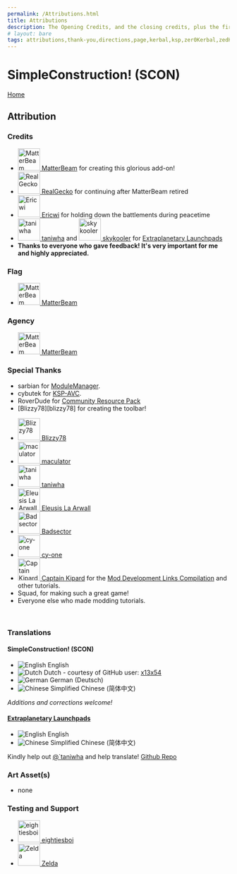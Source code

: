 ```yaml
---
permalink: /Attributions.html
title: Attributions
description: The Opening Credits, and the closing credits, plus the first of two (or is three) end credit scenes
# layout: bare
tags: attributions,thank-you,directions,page,kerbal,ksp,zer0Kerbal,zedK
---
```


<!--
Attributions.md v1.0.7.0
SimpleConstruction! (SCON)
created: 01 Feb 2022
updated: 01 May 2022
-->

<script src="https://kit.fontawesome.com/0ea5493613.js" crossorigin="anonymous"></script>
<i class="fa fa-gear fa-spin fa-3x" style="color: firebrick"></i>

# SimpleConstruction! (SCON)

[Home](/index.md)

## Attribution

### Credits

<ul>
  <li><a href="https://forum.kerbalspaceprogram.com/index.php?/profile/133334-*/"><img border="0" alt="MatterBeam" src="https://kerbal-forum-uploads.s3.us-west-2.amazonaws.com/profile/photo-133334.png" width="50" height="50" > MatterBeam</a> for creating this glorious add-on!</li>
  <li><a href="https://forum.kerbalspaceprogram.com/index.php?/profile/162682-*"><img border="0" alt="RealGecko" src="https://kerbal-forum-uploads.s3.us-west-2.amazonaws.com/monthly_05_2016/Gex_004.jpg.06333ef87de6a625b6c582c355f82659.thumb.jpg.17c0a97b1760f5cb5457153cd66ce0ee.jpg" width="50" height="50" > RealGecko</a> for continuing after MatterBeam retired</li>
  <li><a href="https://forum.kerbalspaceprogram.com/index.php?/profile/152716-*/"><img border="0" alt="Ericwi" src="https://kerbal-forum-uploads.s3.us-west-2.amazonaws.com/set_resources_17/84c1e40ea0e759e3f1505eb1788ddf3c_default_photo.png" width="50" height="50" > Ericwi</a> for holding down the battlements during peacetime</li>
  <li><a href="https://forum.kerbalspaceprogram.com/index.php?/profile/57176-*/"><img border="0" alt="taniwha" src="https://kerbal-forum-uploads.s3.us-west-2.amazonaws.com/monthly_12_2015/avatar.png.e599645711d3ad6c9b532a1a6baee53a.thumb.png.dcb1946708e8e616e9235a4fe62557ef.png" width="50" height="50" > taniwha</a> and <a href="https://forum.kerbalspaceprogram.com/index.php?/profile/60459-*/"><img border="0" alt="skykooler" src="https://kerbal-forum-uploads.s3.us-west-2.amazonaws.com/set_resources_17/84c1e40ea0e759e3f1505eb1788ddf3c_default_photo.png" width="50" height="50" > skykooler</a> for <a href="https://forum.kerbalspaceprogram.com/threads/54284-*/" alt="ExtraplaetaryLaunchpads"> Extraplanetary Launchpads</a></li>
  <li><b>Thanks to everyone who gave feedback! It's very important for me and highly appreciated.</b></li>
</ul>

### Flag

<ul>
  <li><a href="https://forum.kerbalspaceprogram.com/index.php?/profile/133334-*/"><img border="0" alt="MatterBeam" src="https://kerbal-forum-uploads.s3.us-west-2.amazonaws.com/profile/photo-133334.png" width="50" height="50" > MatterBeam</a></li>
</ul>

### Agency

<ul>
  <li><a href="https://forum.kerbalspaceprogram.com/index.php?/profile/133334-*/"><img border="0" alt="MatterBeam" src="https://kerbal-forum-uploads.s3.us-west-2.amazonaws.com/profile/photo-133334.png" width="50" height="50" > MatterBeam</a></li>
</ul>

### Special Thanks

* sarbian for [ModuleManager](https://forum.kerbalspaceprogram.com/threads/55219-*).
* cybutek for [KSP-AVC](https://forum.kerbalspaceprogram.com/threads/79745-*).
* RoverDude for [Community Resource Pack](https://forum.kerbalspaceprogram.com/index.php?/topic/83007-*/)
* [Blizzy78][blizzy78] for creating the toolbar!
<ul>
  <li><a href="https://forum.kerbalspaceprogram.com/index.php?/profile/68543-blizzy78/"><img border="0" alt="Blizzy78" src="https://kerbal-forum-uploads.s3.us-west-2.amazonaws.com/profile/photo-68543.png" width="50" height="50" > Blizzy78</a></li>
  <li><a href="https://forum.kerbalspaceprogram.com/index.php?/profile/122127-*/"><img border="0" alt="maculator" src="https://kerbal-forum-uploads.s3.us-west-2.amazonaws.com/monthly_02_2016/Unbenannt.png.679667790b4e1906a6645a799ee4095a.thumb.png.97452f554d2b047a7d63104e6af28d3b.png" width="50" height="50" > maculator</a></li>
  <li><a href="https://forum.kerbalspaceprogram.com/index.php?/profile/57176-*/"><img border="0" alt="taniwha" src="https://kerbal-forum-uploads.s3.us-west-2.amazonaws.com/monthly_12_2015/avatar.png.e599645711d3ad6c9b532a1a6baee53a.thumb.png.dcb1946708e8e616e9235a4fe62557ef.png" width="50" height="50" > taniwha</a></li>
  <li><a href="https://forum.kerbalspaceprogram.com/index.php?/profile/116286-*/"><img border="0" alt="Eleusis La Arwall" src="https://kerbal-forum-uploads.s3.us-west-2.amazonaws.com/profile/photo-116286.png" width="50" height="50" > Eleusis La Arwall</a></li>
  <li><a href="https://forum.kerbalspaceprogram.com/index.php?/profile/118465-*/"><img border="0" alt="Badsector" src="https://kerbal-forum-uploads.s3.us-west-2.amazonaws.com/set_resources_17/84c1e40ea0e759e3f1505eb1788ddf3c_default_photo.png" width="50" height="50" > Badsector</a></li>
  <li><a href="https://forum.kerbalspaceprogram.com/index.php?/profile/74874-*/"><img border="0" alt="cy-one" src="https://kerbal-forum-uploads.s3.us-west-2.amazonaws.com/profile/photo-74874.png" width="50" height="50" > cy-one</a></li>
  <li><a href="https://forum.kerbalspaceprogram.com/index.php?/profile/70516-captainkipard/"><img border="0" alt="Captain Kipard" src="https://kerbal-forum-uploads.s3.us-west-2.amazonaws.com/monthly_12_2015/itsame.png.3227b08e54fc9e3eaa0c6c2ad8e9ad07.thumb.png.5d3a3eb0344a23048ea58826e47b9781.png" width="50" height="50" > Captain Kipard</a> for the <a href="https://forum.kerbalspaceprogram.com/index.php?/topic/85372-*/"> Mod Development Links Compilation</a> and other tutorials.</li>
  <li>Squad, for making such a great game!</li>
  <li>Everyone else who made modding tutorials.</li>
</ul></br>
  
### Translations  
  
#### SimpleConstruction! (SCON)  

* ![English][EN] English  
* ![Dutch][NL] Dutch - courtesy of GitHub user: [x13x54][x13x54]  
* ![German][DE] German (Deutsch)  
* ![Chinese][CN] Simplified Chinese (简体中文)  
  
*Additions and corrections welcome!*  
  
#### [Extraplanetary Launchpads](https://github.com/taniwha/Extraplanetary-Launchpads)  
  
* ![English][EN] English  
* ![Chinese][CN] Simplified Chinese (简体中文)  
  
Kindly help out [@`taniwha][taniwha] and help translate! [Github Repo](https://github.com/taniwha/Extraplanetary-Launchpads)  
  
### Art Asset(s)  
  
* none  
  
### Testing and Support  
  
<ul>
  <li><a href="https://forum.kerbalspaceprogram.com/index.php?/profile/133828-eightiesboi/"><img border="0" alt="eightiesboi" src="https://kerbal-forum-uploads.s3.us-west-2.amazonaws.com/monthly_2018_01/happy_velociraptor_dinosaur_greeting_cards-r918b99ab65894a198682f360e419773a_xvuak_8byvr_512.thumb.jpg.00c28897eef8a91ee74f6cb59a9bbb5f.jpg" width="50" height="50" > eightiesboi</a></li>
  <li><a href="https://forum.kerbalspaceprogram.com/index.php?/profile/66411-zelda/"><img border="0" alt="Zelda" src="https://kerbal-forum-uploads.s3.us-west-2.amazonaws.com/monthly_2019_07/LoZ_RGB_960x960.thumb.jpg.32a815400e819b11482764bdea71373c.jpg" width="50" height="50" > Zelda</a></li>
</ul>
  
[tb]: https://forum.kerbalspaceprogram.com/index.php?/topic/161857-*/ "Blizzy78's Toolbar"
[SCON]: https://forum.kerbalspaceprogram.com/threads/50884-*/ "SimpleConstruction! (SCON)"

[MatterBeam]: https://forum.kerbalspaceprogram.com/index.php?/profile/133334-*/ "MatterBeam"
[realgecko]: https://forum.kerbalspaceprogram.com/index.php?/profile/162682-*/ "RealGecko"
[ericwi]: https://forum.kerbalspaceprogram.com/index.php?/profile/152716-*/ "Ericwi"
[maculator]: https://forum.kerbalspaceprogram.com/index.php?/profile/122127-*/ "maculator"
[x13x54]: https://github.com/x13x54 "GitHub: x13x54"
[zer0Kerbal]: https://forum.kerbalspaceprogram.com/index.php?/profile/190933-*/ "zer0Kerbal"

[taniwha]: https://forum.kerbalspaceprogram.com/index.php?/profile/57176-*/ "taniwha"
[skykooler]: https://forum.kerbalspaceprogram.com/index.php?/profile/60459-*/ "skykooler"
[eleusis-la-arwall]: https://forum.kerbalspaceprogram.com/index.php?/profile/116286-*/ "Eleusis La Arwall"
[Badsector]: https://forum.kerbalspaceprogram.com/index.php?/profile/118465-*/ "Badsector"
[cy-one]: https://forum.kerbalspaceprogram.com/index.php?/profile/74874-*/ "cy-one"
[blizzy79]: https://forum.kerbalspaceprogram.com/index.php?/profile/68543-*/ "Blizzy78"
[cptkipard]: https://forum.kerbalspaceprogram.com/index.php?/profile/70516-*/ "Captain Kipard"

<!-- Localization -->
[lreadme]: https://github.com/zer0Kerbal/zer0Kerbal/blob/master/Localization/readme.md "Localization Readme"
[qstart]: https://github.com/zer0Kerbal/zer0Kerbal/blob/master/Localization/quickstart.md "Quickstart"

[EN]: https://raw.githubusercontent.com/zer0Kerbal/zer0Kerbal/zed'K/img/EN.png "English"  
[BR]: https://raw.githubusercontent.com/zer0Kerbal/zer0Kerbal/zed'K/img/BR.png "Português Brasil"
[CN]: https://raw.githubusercontent.com/zer0Kerbal/zer0Kerbal/zed'K/img/CH.png "中文"  
[DE]: https://raw.githubusercontent.com/zer0Kerbal/zer0Kerbal/zed'K/img/DE.png "Deutsch"  
[ES]: https://raw.githubusercontent.com/zer0Kerbal/zer0Kerbal/zed'K/img/ES.png "Español"  
[FR]: https://raw.githubusercontent.com/zer0Kerbal/zer0Kerbal/zed'K/img/FR.png "Français"  
[IT]: https://raw.githubusercontent.com/zer0Kerbal/zer0Kerbal/zed'K/img/IT.png "Italiano"  
[JA]: https://raw.githubusercontent.com/zer0Kerbal/zer0Kerbal/zed'K/img/JA.png "日本語"  
[KO]: https://raw.githubusercontent.com/zer0Kerbal/zer0Kerbal/zed'K/img/KO.png "한국어"  
[MX]: https://raw.githubusercontent.com/zer0Kerbal/zer0Kerbal/zed'K/img/MX.png "Mexicano Español"  
[NL]: https://raw.githubusercontent.com/zer0Kerbal/zer0Kerbal/zed'K/img/NL.png "Dutch"  
[NO]: https://raw.githubusercontent.com/zer0Kerbal/zer0Kerbal/zed'K/img/NO.png "Norsk"
[PO]: https://raw.githubusercontent.com/zer0Kerbal/zer0Kerbal/zed'K/img/PO.png "Polski"  
[RU]: https://raw.githubusercontent.com/zer0Kerbal/zer0Kerbal/zed'K/img/RU.png "Русский"  
[SW]: https://raw.githubusercontent.com/zer0Kerbal/zer0Kerbal/zed'K/img/SW.png "Svenska"  
[TW]: https://raw.githubusercontent.com/zer0Kerbal/zer0Kerbal/zed'K/img/TW.png "国语"
<!-- this file CC BY-ND 4.0 by zer0Kerbal -->
